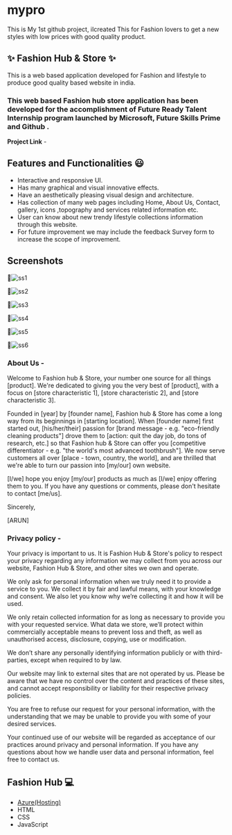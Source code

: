 # mypro
This is My 1st github project, iIcreated This for Fashion lovers  to get a new styles with low prices with  good quality product.
## ✨ Fashion Hub & Store ✨

This is a web based application developed for Fashion and lifestyle to produce good quality based website in india.

### This web based Fashion hub store application has been developed for the accomplishment of Future Ready Talent Internship program launched by Microsoft, Future Skills Prime and  Github .


**Project Link** - 


## Features and Functionalities 😃

- Interactive and responsive UI.
- Has many graphical and visual innovative effects.
- Have an aesthetically pleasing visual design and architecture.
- Has collection of many web pages including Home, About Us, Contact, gallery, icons ,topography and services related information etc.
- User can know about new trendy lifestyle collections information through this website.
- For future improvement  we may include the feedback Survey form to increase the scope of improvement.

## Screenshots

 📸![ss1](https://user-images.githubusercontent.com/107118221/174012628-1970e0dc-3891-497a-bfbc-6bae1a6134cb.PNG)

 📸![ss2](https://user-images.githubusercontent.com/107118221/174014627-9440d3d4-aea8-4b13-89b5-a9ae5c8764cf.PNG)

 📸![ss3](https://user-images.githubusercontent.com/107118221/174015014-d92de41f-2af9-4d57-841b-7d912391ab90.PNG)

 📸![ss4](https://user-images.githubusercontent.com/107118221/174015529-97144197-f886-4685-80ed-5d40a27802c1.PNG)

 📸![ss5](https://user-images.githubusercontent.com/107118221/174015563-e53d5c11-385d-4fcc-b1f7-b1bec273bdab.PNG)
 
 📸![ss6](https://user-images.githubusercontent.com/107118221/174015583-e9ff759a-ff8b-4a6c-938e-b2e0ff909fa9.PNG)


### About Us -


Welcome to Fashion hub & Store, your number one source for all things [product]. We're dedicated to giving you the very best of [product], with a focus on [store characteristic 1], [store characteristic 2], and [store characteristic 3].


Founded in [year] by [founder name], Fashion hub & Store has come a long way from its beginnings in [starting location]. When [founder name] first started out, [his/her/their] passion for [brand message - e.g. "eco-friendly cleaning products"] drove them to [action: quit the day job, do tons of research, etc.] so that Fashion hub & Store can offer you [competitive differentiator - e.g. "the world's most advanced toothbrush"]. We now serve customers all over [place - town, country, the world], and are thrilled that we're able to turn our passion into [my/our] own website.


[I/we] hope you enjoy [my/our] products as much as [I/we] enjoy offering them to you. If you have any questions or comments, please don't hesitate to contact [me/us].


Sincerely,

[ARUN]






### Privacy policy -

Your privacy is important to us. It is Fashion Hub & Store's policy to respect your privacy regarding any information we may collect from you across our website, Fashion Hub & Store, and other sites we own and operate.

We only ask for personal information when we truly need it to provide a service to you. We collect it by fair and lawful means, with your knowledge and consent. We also let you know why we’re collecting it and how it will be used.

We only retain collected information for as long as necessary to provide you with your requested service. What data we store, we’ll protect within commercially acceptable means to prevent loss and theft, as well as unauthorised access, disclosure, copying, use or modification.

We don’t share any personally identifying information publicly or with third-parties, except when required to by law.

Our website may link to external sites that are not operated by us. Please be aware that we have no control over the content and practices of these sites, and cannot accept responsibility or liability for their respective privacy policies.

You are free to refuse our request for your personal information, with the understanding that we may be unable to provide you with some of your desired services.

Your continued use of our website will be regarded as acceptance of our practices around privacy and personal information. If you have any questions about how we handle user data and personal information, feel free to contact us.


## Fashion Hub 💻

- [Azure(Hosting)](https://azure.microsoft.com/en-in/features/azure-portal/)
- HTML
- CSS
- JavaScript
